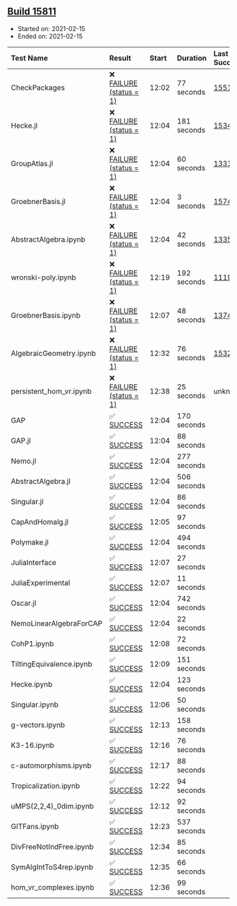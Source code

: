 ## [Build 15811](https://oscarci.mathematik.uni-kl.de/job/oscar/15811/)

* Started on: 2021-02-15
* Ended on: 2021-02-15

| Test Name    | Result | Start | Duration | Last Success | First Failure |
|:-------------|:-------|:------|:---------|:-------------|:--------------|
| CheckPackages | ❌ [FAILURE (status = 1)](https://oscarci.mathematik.uni-kl.de/job/oscar/15811/artifact/logs/build-15811/CheckPackages.log) | 12:02 | 77 seconds | [15514](https://oscarci.mathematik.uni-kl.de/job/oscar/15514/) | [15515](https://oscarci.mathematik.uni-kl.de/job/oscar/15515/) |
| Hecke.jl | ❌ [FAILURE (status = 1)](https://oscarci.mathematik.uni-kl.de/job/oscar/15811/artifact/logs/build-15811/Hecke.jl.log) | 12:04 | 181 seconds | [15344](https://oscarci.mathematik.uni-kl.de/job/oscar/15344/) | [15348](https://oscarci.mathematik.uni-kl.de/job/oscar/15348/) |
| GroupAtlas.jl | ❌ [FAILURE (status = 1)](https://oscarci.mathematik.uni-kl.de/job/oscar/15811/artifact/logs/build-15811/GroupAtlas.jl.log) | 12:04 | 60 seconds | [13311](https://oscarci.mathematik.uni-kl.de/job/oscar/13311/) | [13312](https://oscarci.mathematik.uni-kl.de/job/oscar/13312/) |
| GroebnerBasis.jl | ❌ [FAILURE (status = 1)](https://oscarci.mathematik.uni-kl.de/job/oscar/15811/artifact/logs/build-15811/GroebnerBasis.jl.log) | 12:04 | 3 seconds | [15745](https://oscarci.mathematik.uni-kl.de/job/oscar/15745/) | [15746](https://oscarci.mathematik.uni-kl.de/job/oscar/15746/) |
| AbstractAlgebra.ipynb | ❌ [FAILURE (status = 1)](https://oscarci.mathematik.uni-kl.de/job/oscar/15811/artifact/logs/build-15811/AbstractAlgebra.ipynb.log) | 12:04 | 42 seconds | [13355](https://oscarci.mathematik.uni-kl.de/job/oscar/13355/) | [13356](https://oscarci.mathematik.uni-kl.de/job/oscar/13356/) |
| wronski-poly.ipynb | ❌ [FAILURE (status = 1)](https://oscarci.mathematik.uni-kl.de/job/oscar/15811/artifact/logs/build-15811/wronski-poly.ipynb.log) | 12:19 | 192 seconds | [11192](https://oscarci.mathematik.uni-kl.de/job/oscar/11192/) | [11193](https://oscarci.mathematik.uni-kl.de/job/oscar/11193/) |
| GroebnerBasis.ipynb | ❌ [FAILURE (status = 1)](https://oscarci.mathematik.uni-kl.de/job/oscar/15811/artifact/logs/build-15811/GroebnerBasis.ipynb.log) | 12:07 | 48 seconds | [13748](https://oscarci.mathematik.uni-kl.de/job/oscar/13748/) | [13749](https://oscarci.mathematik.uni-kl.de/job/oscar/13749/) |
| AlgebraicGeometry.ipynb | ❌ [FAILURE (status = 1)](https://oscarci.mathematik.uni-kl.de/job/oscar/15811/artifact/logs/build-15811/AlgebraicGeometry.ipynb.log) | 12:32 | 76 seconds | [15322](https://oscarci.mathematik.uni-kl.de/job/oscar/15322/) | [15323](https://oscarci.mathematik.uni-kl.de/job/oscar/15323/) |
| persistent_hom_vr.ipynb | ❌ [FAILURE (status = 1)](https://oscarci.mathematik.uni-kl.de/job/oscar/15811/artifact/logs/build-15811/persistent_hom_vr.ipynb.log) | 12:38 | 25 seconds | unknown | unknown |
| GAP | ✅ [SUCCESS](https://oscarci.mathematik.uni-kl.de/job/oscar/15811/artifact/logs/build-15811/GAP.log) | 12:04 | 170 seconds |  |  |
| GAP.jl | ✅ [SUCCESS](https://oscarci.mathematik.uni-kl.de/job/oscar/15811/artifact/logs/build-15811/GAP.jl.log) | 12:04 | 88 seconds |  |  |
| Nemo.jl | ✅ [SUCCESS](https://oscarci.mathematik.uni-kl.de/job/oscar/15811/artifact/logs/build-15811/Nemo.jl.log) | 12:04 | 277 seconds |  |  |
| AbstractAlgebra.jl | ✅ [SUCCESS](https://oscarci.mathematik.uni-kl.de/job/oscar/15811/artifact/logs/build-15811/AbstractAlgebra.jl.log) | 12:04 | 506 seconds |  |  |
| Singular.jl | ✅ [SUCCESS](https://oscarci.mathematik.uni-kl.de/job/oscar/15811/artifact/logs/build-15811/Singular.jl.log) | 12:04 | 86 seconds |  |  |
| CapAndHomalg.jl | ✅ [SUCCESS](https://oscarci.mathematik.uni-kl.de/job/oscar/15811/artifact/logs/build-15811/CapAndHomalg.jl.log) | 12:05 | 97 seconds |  |  |
| Polymake.jl | ✅ [SUCCESS](https://oscarci.mathematik.uni-kl.de/job/oscar/15811/artifact/logs/build-15811/Polymake.jl.log) | 12:04 | 494 seconds |  |  |
| JuliaInterface | ✅ [SUCCESS](https://oscarci.mathematik.uni-kl.de/job/oscar/15811/artifact/logs/build-15811/JuliaInterface.log) | 12:07 | 27 seconds |  |  |
| JuliaExperimental | ✅ [SUCCESS](https://oscarci.mathematik.uni-kl.de/job/oscar/15811/artifact/logs/build-15811/JuliaExperimental.log) | 12:07 | 11 seconds |  |  |
| Oscar.jl | ✅ [SUCCESS](https://oscarci.mathematik.uni-kl.de/job/oscar/15811/artifact/logs/build-15811/Oscar.jl.log) | 12:04 | 742 seconds |  |  |
| NemoLinearAlgebraForCAP | ✅ [SUCCESS](https://oscarci.mathematik.uni-kl.de/job/oscar/15811/artifact/logs/build-15811/NemoLinearAlgebraForCAP.log) | 12:04 | 22 seconds |  |  |
| CohP1.ipynb | ✅ [SUCCESS](https://oscarci.mathematik.uni-kl.de/job/oscar/15811/artifact/logs/build-15811/CohP1.ipynb.log) | 12:08 | 72 seconds |  |  |
| TiltingEquivalence.ipynb | ✅ [SUCCESS](https://oscarci.mathematik.uni-kl.de/job/oscar/15811/artifact/logs/build-15811/TiltingEquivalence.ipynb.log) | 12:09 | 151 seconds |  |  |
| Hecke.ipynb | ✅ [SUCCESS](https://oscarci.mathematik.uni-kl.de/job/oscar/15811/artifact/logs/build-15811/Hecke.ipynb.log) | 12:04 | 123 seconds |  |  |
| Singular.ipynb | ✅ [SUCCESS](https://oscarci.mathematik.uni-kl.de/job/oscar/15811/artifact/logs/build-15811/Singular.ipynb.log) | 12:06 | 50 seconds |  |  |
| g-vectors.ipynb | ✅ [SUCCESS](https://oscarci.mathematik.uni-kl.de/job/oscar/15811/artifact/logs/build-15811/g-vectors.ipynb.log) | 12:13 | 158 seconds |  |  |
| K3-16.ipynb | ✅ [SUCCESS](https://oscarci.mathematik.uni-kl.de/job/oscar/15811/artifact/logs/build-15811/K3-16.ipynb.log) | 12:16 | 76 seconds |  |  |
| c-automorphisms.ipynb | ✅ [SUCCESS](https://oscarci.mathematik.uni-kl.de/job/oscar/15811/artifact/logs/build-15811/c-automorphisms.ipynb.log) | 12:17 | 88 seconds |  |  |
| Tropicalization.ipynb | ✅ [SUCCESS](https://oscarci.mathematik.uni-kl.de/job/oscar/15811/artifact/logs/build-15811/Tropicalization.ipynb.log) | 12:22 | 94 seconds |  |  |
| uMPS(2,2,4)_0dim.ipynb | ✅ [SUCCESS](https://oscarci.mathematik.uni-kl.de/job/oscar/15811/artifact/logs/build-15811/uMPS-2-2-4-_0dim.ipynb.log) | 12:12 | 92 seconds |  |  |
| GITFans.ipynb | ✅ [SUCCESS](https://oscarci.mathematik.uni-kl.de/job/oscar/15811/artifact/logs/build-15811/GITFans.ipynb.log) | 12:23 | 537 seconds |  |  |
| DivFreeNotIndFree.ipynb | ✅ [SUCCESS](https://oscarci.mathematik.uni-kl.de/job/oscar/15811/artifact/logs/build-15811/DivFreeNotIndFree.ipynb.log) | 12:34 | 85 seconds |  |  |
| SymAlgIntToS4rep.ipynb | ✅ [SUCCESS](https://oscarci.mathematik.uni-kl.de/job/oscar/15811/artifact/logs/build-15811/SymAlgIntToS4rep.ipynb.log) | 12:35 | 66 seconds |  |  |
| hom_vr_complexes.ipynb | ✅ [SUCCESS](https://oscarci.mathematik.uni-kl.de/job/oscar/15811/artifact/logs/build-15811/hom_vr_complexes.ipynb.log) | 12:36 | 99 seconds |  |  |
